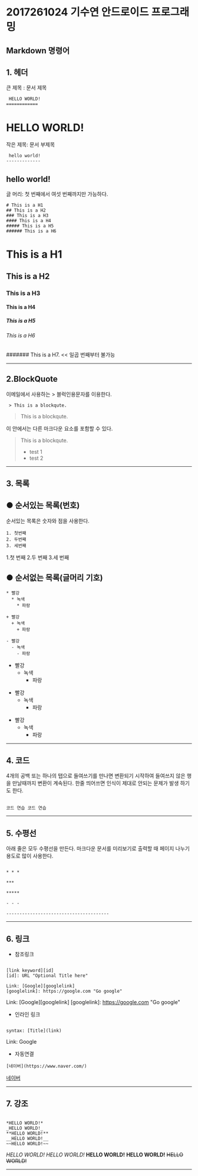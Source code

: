 # 2017261024 기수연 안드로이드 프로그래밍
## Markdown 명령어

## 1. 헤더 ##

큰 제목 : 문서 제목 
<pre><code> HELLO WORLD! 
============
</pre></code>

HELLO WORLD!
============

작은 제목: 문서 부제목

<pre><code> hello world!
-------------
</pre></code>

hello world!
-------------

글 머리: 첫 번째에서 여섯 번째까지만 가능하다.

<pre><code># This is a H1
## This is a H2
### This is a H3
#### This is a H4
##### This is a H5
###### This is a H6
</pre></code>
# This is a H1
## This is a H2
### This is a H3
#### This is a H4
##### This is a H5
###### This is a H6

####### This is a H7. << 일곱 번째부터 불가능

* * *

## 2.BlockQuote ##

이메일에서 사용하는 > 블럭인용문자를 이용한다.

<pre><code> > This is a blockqute. </pre></code>

>This is a blockqute.

이 안에서는 다른 마크다운 요소를 포함할 수 있다.

>This is a blockqute.
 >+ test 1
  >+ test 2
  
* * * 

## 3. 목록 ##
## ● 순서있는 목록(번호)
순서있는 목록은 숫자와 점을 사용한다.

<pre><code>1. 첫번째
2. 두번째
3. 세번째
</pre></code>

1.첫 번째
2.두 번째
3.세 번째

## ● 순서없는 목록(글머리 기호)
<pre><code>* 빨강
  * 녹색
    * 파랑  

+ 빨강
  + 녹색
    + 파랑

- 빨강
  - 녹색
    - 파랑
</pre></code>

* 빨강
  * 녹색
    * 파랑

+ 빨강
   + 녹색
     + 파랑

- 빨강
   - 녹색
     - 파랑
  
* * *
## 4. 코드 ##

4개의 공백 또는 하나의 탭으로 들여쓰기를 만나면 변환되기 시작하여 들여쓰지 않은 행을 만날때까지 변환이 계속된다.
한줄 띄어쓰면 인식이 제대로 안되는 문제가 발생 하기도 한다.

<pre><code>
코드 연습 코드 연습
</pre></code>

* * *
## 5. 수평선 ##

아래 줄은 모두 수평선을 만든다.
마크다운 문서를 미리보기로 출력할 때 페이지 나누기 용도로 많이 사용한다.
<pre><code>
* * *

***

*****

- - -

---------------------------------------
</pre></code>

* * *
## 6. 링크 ##

+ 참조링크
<pre><code>
[link keyword][id]
[id]: URL "Optional Title here"

Link: [Google][googlelink]
[googlelink]: https://google.com "Go google"
</pre></code>

Link: [Google][googlelink] [googlelink]: https://google.com "Go google"

+ 인라인 링크
<pre><code>
syntax: [Title](link)
</pre></code>
Link: Google

+ 자동연결
<pre><code>[네이버](https://www.naver.com/)</pre></code>
[네이버](https://www.naver.com/)

* * *
## 7. 강조 ##
<pre><code>
*HELLO WORLD!*
_HELLO WORLD!_
**HELLO WORLD!**
__HELLO WORLD!__
~~HELLO WORLD!~~
</pre></code>
*HELLO WORLD!*
_HELLO WORLD!_
**HELLO WORLD!**
__HELLO WORLD!__
~~HELLO WORLD!~~

* * *
